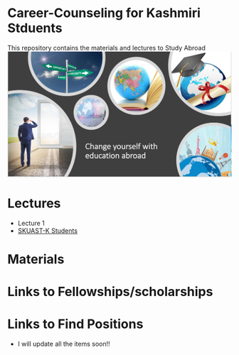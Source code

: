 # Career-Counseling for Kashmiri Stduents

This repository contains the materials and lectures to Study Abroad
![](www/image.png)


# Lectures
- Lecture 1
- [SKUAST-K Students](https://github.com/whussain2/Career-Counseling/Lectures/Counselling_SKUAST-K.pdf)

# Materials


# Links to Fellowships/scholarships

# Links to Find Positions


- I will update all the items soon!!
